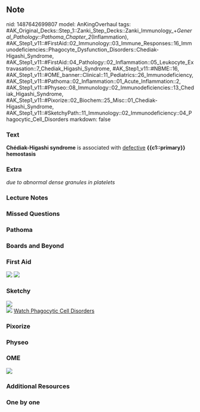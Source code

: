 ## Note
nid: 1487642699807
model: AnKingOverhaul
tags: #AK_Original_Decks::Step_1::Zanki_Step_Decks::Zanki_Immunology_+_General_Pathology::Pathoma_Chapter_2_(Inflammation), #AK_Step1_v11::#FirstAid::02_Immunology::03_Immune_Responses::16_Immunodeficiencies::Phagocyte_Dysfunction_Disorders::Chediak-Higashi_Syndrome, #AK_Step1_v11::#FirstAid::04_Pathology::02_Inflammation::05_Leukocyte_Extravasation::7_Chediak_Higashi_Syndrome, #AK_Step1_v11::#NBME::16, #AK_Step1_v11::#OME_banner::Clinical::11_Pediatrics::26_Immunodeficiency, #AK_Step1_v11::#Pathoma::02_Inflammation::01_Acute_Inflammation::2, #AK_Step1_v11::#Physeo::08_Immunology::02_Immunodeficiencies::13_Chediak_Higashi_Syndrome, #AK_Step1_v11::#Pixorize::02_Biochem::25_Misc::01_Chediak-Higashi_Syndrome, #AK_Step1_v11::#SketchyPath::11_Immunology::02_Immunodeficiency::04_Phagocytic_Cell_Disorders
markdown: false

### Text
<div>
  <b>Chédiak-Higashi syndrome</b> is associated with
  <u>defective</u> <b>{{c1::primary}} hemostasis</b>
</div>

### Extra
<i>due to abnormal dense granules in platelets</i>

### Lecture Notes


### Missed Questions


### Pathoma


### Boards and Beyond


### First Aid
<img src="tmpPjipZI.png"> <img src="tmpfkQp4p.png">

### Sketchy
<div><img src=
"SketchyMedical-2020-01-03%2012-00-02_1566160514431.jpg" class=
"resizer"></div><img src=
"Screen%20Shot%202019-12-28%20at%203.14.02%20PM_1566160514431.JPG"
class="resizer"> <a href=
"https://dashboard.sketchy.com/study/medical/courses/medical-pathophysiology/units/medical-pathophysiology-immunology/videos/medical-pathophysiology-immunology-immunodeficiency-phagocytic-cell-disorders?utm_source=anki&utm_medium=partnership&utm_campaign=february_update&utm_content=medical">
Watch Phagocytic Cell Disorders</a>

### Pixorize


### Physeo


### OME
<div class="ome-widget">
  <a href=
  "https://onlinemeded.org/spa/pediatrics/immunodeficiency/acquire?ref=anki">
  <img src="_OME_AnkiFlashcards_Lesson_3.png"></a>
</div>

### Additional Resources


### One by one

